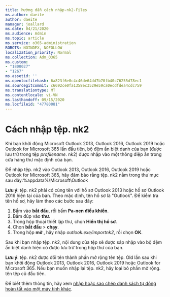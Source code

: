 ```yaml
---
title: hướng dẫn cách nhập-nk2-Files
ms.author: daeite
author: daeite
manager: joallard
ms.date: 04/21/2020
ms.audience: Admin
ms.topic: article
ms.service: o365-administration
ROBOTS: NOINDEX, NOFOLLOW
localization_priority: Normal
ms.collection: Adm_O365
ms.custom:
- "1800027"
- "1267"
ms.assetid: ''
ms.openlocfilehash: 6a823f6e0c4c46de64dd7b70fb40c76255d78ec1
ms.sourcegitcommit: c6692ce0fa1358ec3529e59ca0ecdfdea4cdc759
ms.translationtype: MT
ms.contentlocale: vi-VN
ms.lasthandoff: 09/15/2020
ms.locfileid: "47780081"
---
```

# <a name="how-to-import-nk2-files"></a>Cách nhập tệp. nk2 

Khi bạn khởi động Microsoft Outlook 2013, Outlook 2016, Outlook 2019 hoặc Outlook for Microsoft 365 lần đầu tiên, bộ đệm ẩn biệt danh của bạn (được lưu trữ trong tệp *profilename*. nk2) được nhập vào một thông điệp ẩn trong cửa hàng thư mặc định của bạn.

Để nhập tệp. nk2 vào Outlook 2013, Outlook 2016, Outlook 2019 hoặc Outlook for Microsoft 365, hãy đảm bảo rằng tệp. nk2 nằm trong thư mục sau đây:%appdata%\Microsoft\Outlook

**Lưu ý**: tệp. nk2 phải có cùng tên với hồ sơ Outlook 2013 hoặc hồ sơ Outlook 2016 hiện tại của bạn. Theo mặc định, tên hồ sơ là "Outlook". Để kiểm tra tên hồ sơ, hãy làm theo các bước sau đây: 
1. Bấm vào **bắt đầu**, rồi bấm **Pa-nen điều khiển**.
2. Bấm đúp vào **thư**.
3. Trong hộp thoại thiết lập thư, chọn **Hiển thị hồ sơ**.
4. Chọn **bắt đầu**  >  **chạy**.
5. Trong hộp **mở** , hãy nhập *outlook.exe/importnk2*, rồi chọn **OK**. 

Sau khi bạn nhập tệp. nk2, nội dung của tệp sẽ được sáp nhập vào bộ đệm ẩn biệt danh hiện có được lưu trữ trong hộp thư của bạn.

**Lưu ý**: tệp. nk2 được đổi tên thành phần mở rộng tên tệp. Old lần sau khi bạn khởi động Outlook 2013, Outlook 2016, Outlook 2019 hoặc Outlook for Microsoft 365. Nếu bạn muốn nhập lại tệp. nk2, hãy loại bỏ phần mở rộng. tên tệp cũ đầu tiên.

Để biết thêm thông tin, hãy xem [nhập hoặc sao chép danh sách tự động hoàn tất vào một máy tính khác](https://support.microsoft.com/help/2806550/how-to-import-nk2-files-into-outlook%).
